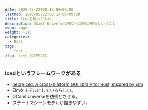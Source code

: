 ```yaml
---
date: 2020-05-22T00:13:00+09:00
lastmod: 2020-05-22T00:13:00+09:00
title: Icedを触ってみた
description: OCaml Universeの微かな記憶が蘇るということ
menu: page
weight: -210
categories:
  - Rust
tags:
  - rust
slug: iced_20200522
---
```


### Icedというフレームワークがある
- [hecrj/iced: A cross-platform GUI library for Rust, inspired by Elm](https://github.com/hecrj/iced)
- Elmをモデルにしているらしい。
- OCaml Universeを彷彿とさせる。
- ステートマシーンモデルが描きやすい。
